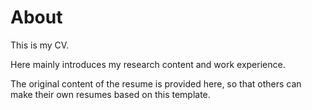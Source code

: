 # About

This is my CV.

Here mainly introduces my research content and work experience.

The original content of the resume is provided here, so that others can make their own resumes based on this template.
